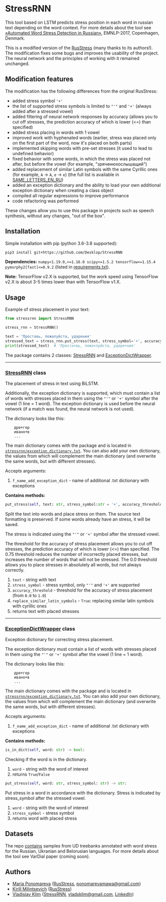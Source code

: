 # StressRNN

This tool based on LSTM predicts stress position in each word in russian text depending on the word context.
For more details about the tool see [«Automated Word Stress Detection in Russian»](http://www.aclweb.org/anthology/W/W17/W17-4104.pdf), EMNLP-2017, Copenhagen, Denmark.

This is a modified version of the [RusStress](https://github.com/MashaPo/russtress) (many thanks to its authors!). The modification fixes some bugs and improves the usability of the project. The neural network and the principles of working with it remained unchanged.

## Modification features

The modification has the following differences from the original RusStress:

- added stress symbol `'+'`
- the list of supported stress symbols is limited to `"'"` and `'+'` (always added after a stressed vowel)
- added filtering of neural network responses by accuracy (allows you to cut off stresses, the prediction accuracy of which is lower (<=) than specified)
- added stress placing in words with 1 vowel
- improved work with hyphenated words (earlier, stress was placed only on the first part of the word, now it's placed on both parts)
- implemented skipping words with pre-set stresses (it used to lead to undefined behavior)
- fixed behavior with some words, in which the stress was placed not after, but before the vowel (for example, "зряченюхослышащий")
- added replacement of similar Latin symbols with the same Cyrillic ones (for example, `A` -> `А`, `e` -> `е`) (the full list is available in [SAME_LETTERS_EN_RU](https://github.com/Desklop/StressRNN/blob/master/stressrnn/constants.py#L27))
- added an exception dictionary and the ability to load your own additional exception dictionary when creating a class object
- compiled all regular expressions to improve performance
- code refactoring was performed

These changes allow you to use this package in projects such as speech synthesis, without any changes, "out of the box".

## Installation

Simple installation with pip (python 3.6-3.8 supported):

```bash
pip3 install git+https://github.com/Desklop/StressRNN
```

**Dependencies:** `numpy<1.19.0,>=1.16.0 scipy<=1.5.2 tensorflow<=1.15.4 pymorphy2[fast]<=0.9.2` (listed in [requirements.txt](https://github.com/Desklop/StressRNN/blob/master/requirements.txt)).

**Note:** TensorFlow v2.X is supported, but the work speed using TensorFlow v2.X is about 3-5 times lower than with TensorFlow v1.X.

## Usage

Example of stress placement in your text:

```python
from stressrnn import StressRNN

stress_rnn = StressRNN()

text = 'Проставь, пожалуйста, ударения'
stressed_text = stress_rnn.put_stress(text, stress_symbol='+', accuracy_threshold=0.75, replace_similar_latin_symbols=True)
print(stressed_text)  # 'Проста+вь, пожа+луйста, ударе+ния'
```

The package contains 2 classes: [StressRNN](https://github.com/Desklop/StressRNN/blob/master/stressrnn/stressrnn.py#L40) and [ExceptionDictWrapper](https://github.com/Desklop/StressRNN/blob/master/stressrnn/exception_dictionary_wrapper.py#L24).

---

### [StressRNN](https://github.com/Desklop/StressRNN/blob/master/stressrnn/stressrnn.py#L40) class

The placement of stress in text using BiLSTM.

Additionally, the exception dictionary is supported, which must contain a list of words with stresses placed in them using the `"'"` or `'+'` symbol after the vowel (1 line = 1 word). The exception dictionary is used before the neural network (if a match was found, the neural network is not used).

The dictionary looks like this:

```text
    дре+гер
    ивано+в
    ...
```

The main dictionary comes with the package and is located in [`stressrnn/exception_dictionary.txt`](https://github.com/Desklop/StressRNN/blob/master/stressrnn/exception_dictionary.txt). You can also add your own dictionary, the values from which will complement the main dictionary (and overwrite the same words, but with different stresses).

Accepts arguments:

1. `f_name_add_exception_dict` - name of additional .txt dictionary with exceptions

**Contains methods:**

```python
put_stress(self, text: str, stress_symbol:str = '+', accuracy_threshold: float = 0.75, replace_similar_latin_symbols: bool = False) -> str:
```

Split the text into words and place stress on them. The source text formatting is preserved. If some words already have an stress, it will be saved.

The stress is indicated using the `"'"` or `'+'` symbol after the stressed vowel.

The threshold for the accuracy of stress placement allows you to cut off stresses, the prediction accuracy of which is lower (<=) than specified. The 0.75 threshold reduces the number of incorrectly placed stresses, but increases the number of words that will not be stressed. The 0.0 threshold allows you to place stresses in absolutely all words, but not always correctly.

1. `text` - string with text
2. `stress_symbol` - stress symbol, only `"'"` and `'+'` are supported
3. `accuracy_threshold` - threshold for the accuracy of stress placement (from `0.0` to `1.0`)
4. `replace_similar_latin_symbols` - `True`: replacing similar latin symbols with cyrillic ones
5. returns text with placed stresses

---

### [ExceptionDictWrapper](https://github.com/Desklop/StressRNN/blob/master/stressrnn/exception_dictionary_wrapper.py#L24) class

Exception dictionary for correcting stress placement.

The exception dictionary must contain a list of words with stresses placed in them using the `"'"` or `'+'` symbol after the vowel (1 line = 1 word).

The dictionary looks like this:

```text
    дре+гер
    ивано+в
    ...
```

The main dictionary comes with the package and is located in [`stressrnn/exception_dictionary.txt`](https://github.com/Desklop/StressRNN/blob/master/stressrnn/exception_dictionary.txt). You can also add your own dictionary, the values from which will complement the main dictionary (and overwrite the same words, but with different stresses).

Accepts arguments:

1. `f_name_add_exception_dict` - name of additional .txt dictionary with exceptions

**Contains methods:**

```python
is_in_dict(self, word: str) -> bool:
```

Checking if the word is in the dictionary.

1. `word` - string with the word of interest
2. returns `True`/`False`

```python
put_stress(self, word: str, stress_symbol: str) -> str:
```

Put stress in a word in accordance with the dictionary. Stress is indicated by stress_symbol after the stressed vowel.

1. `word` - string with the word of interest
2. `stress_symbol` - stress symbol
3. returns word with placed stress

## Datasets

The repo [contains](https://github.com/Desklop/StressRNN/datasets) samples from UD treebanks annotated with word stress for the Russian, Ukranian and Belorusian languages. For more details about the tool see VarDial paper (coming soon).

## Authors

- [Maria Ponomareva](https://github.com/MashaPo) ([RusStress](https://github.com/MashaPo/russtress), ponomarevamawa@gmail.com)
- [Kirill Milintsevich](https://github.com/501Good) ([RusStress](https://github.com/MashaPo/russtress))
- [Vladislav Klim](https://github.com/Desklop) ([StressRNN](https://github.com/Desklop/StressRNN), vladsklim@gmail.com, [LinkedIn](https://www.linkedin.com/in/vladklim/))
